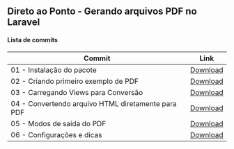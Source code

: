 ## Direto ao Ponto - Gerando arquivos PDF no Laravel

#### Lista de commits
Commit | Link 
------ | ------ 
01 - Instalação do pacote | [Download](https://github.com/treinaweb/treinaweb-gerando-pdf-no-laravel/archive/9a6c554a84d3170dc57cc0a19159dc0aae8183b3.zip) 
02 - Criando primeiro exemplo de PDF | [Download](https://github.com/treinaweb/treinaweb-gerando-pdf-no-laravel/archive/79a084cf27963349c95265a688861559f3b350b8.zip) 
03 - Carregando Views para Conversão | [Download](https://github.com/treinaweb/treinaweb-gerando-pdf-no-laravel/archive/6cbcfd53437fe11b0cfb17591abc8b98d178348b.zip) 
04 - Convertendo arquivo HTML diretamente para PDF | [Download](https://github.com/treinaweb/treinaweb-gerando-pdf-no-laravel/archive/22572534305953b9e1ab916208838169d6fdc9f5.zip) 
05 - Modos de saída do PDF | [Download](https://github.com/treinaweb/treinaweb-gerando-pdf-no-laravel/archive/9ab5f41eb6150117473fa59a09158bf701da6daf.zip) 
06 - Configurações e dicas | [Download](https://github.com/treinaweb/treinaweb-gerando-pdf-no-laravel/archive/8b3a976768beac9359423d8855643d75f34dfc17.zip) 

